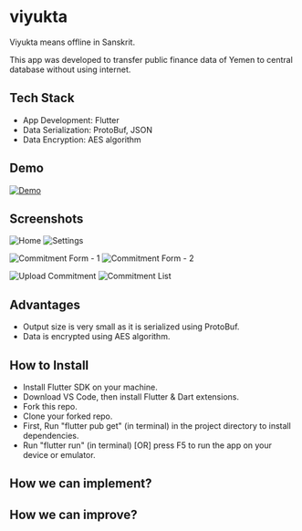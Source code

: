 # viyukta

Viyukta means offline in Sanskrit.

This app was developed to transfer public finance data of Yemen to central database without using internet.

## Tech Stack

- App Development: Flutter
- Data Serialization: ProtoBuf, JSON
- Data Encryption: AES algorithm

## Demo

[![Demo](https://img.youtube.com/vi/HybwjlJrkDM/0.jpg)](https://www.youtube.com/watch?v=HybwjlJrkDM)

## Screenshots

![Home](/assets/images/screenshots/home.jpg) ![Settings](/assets/images/screenshots/settings.jpg)

![Commitment Form - 1](/assets/images/screenshots/commitment-form-1.jpg) ![Commitment Form - 2](/assets/images/screenshots/commitment-form-2.jpg)

![Upload Commitment](/assets/images/screenshots/upload-commitment.jpg) ![Commitment List](/assets/images/screenshots/commitment-list.jpg)

## Advantages

- Output size is very small as it is serialized using ProtoBuf.
- Data is encrypted using AES algorithm.

## How to Install

- Install Flutter SDK on your machine.
- Download VS Code, then install Flutter & Dart extensions.
- Fork this repo.
- Clone your forked repo.
- First, Run "flutter pub get" (in terminal) in the project directory to install dependencies.
- Run "flutter run" (in terminal) [OR] press F5 to run the app on your device or emulator.

## How we can implement?

## How we can improve?
